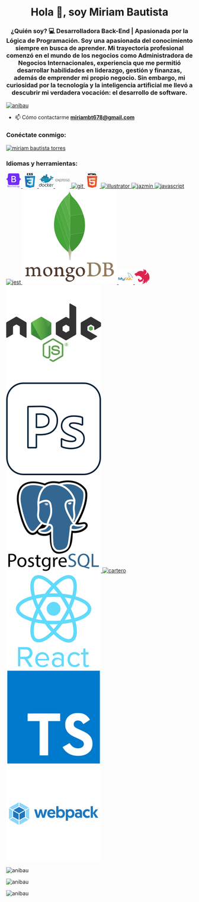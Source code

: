 <h1 align="center">Hola 👋, soy Miriam Bautista</h1>
<h3 align="center">¿Quién soy? 💻 Desarrolladora Back-End | Apasionada por la Lógica de Programación. Soy una apasionada del conocimiento siempre en busca de aprender. Mi trayectoria profesional comenzó en el mundo de los negocios como Administradora de Negocios Internacionales, experiencia que me permitió desarrollar habilidades en liderazgo, gestión y finanzas, además de emprender mi propio negocio. Sin embargo, mi curiosidad por la tecnología y la inteligencia artificial me llevó a descubrir mi verdadera vocación: el desarrollo de software.</h3>

<p align="left"> <a href="https://github.com/ ryo-ma/github-profile-tropic"><img src="https://github-profile-tropico.vercel.app/?username=anibau" alt="anibau" /></a> </p>

- 📫 Cómo contactarme **miriambt678@gmail.com**

<h3 align="left">Conéctate conmigo:</h3>
<p align="left">
<a href="https://linkedin.com/es/miriam bautista torres" target="en blanco"><img align="centro" src="https://raw.githubusercontent.com/rahuldkjain/github-profile-readme-generator/master/src/images/icons/Social/linked-in-alt.svg" alt="miriam bautista torres" height= "30" width="40" /></a>
</p>

<h3 align="left">Idiomas y herramientas:</h3>
<p align="left"> <a href="https://getbootstrap.com" target="_blank" rel="noreferrer"> <img src="https://raw.githubusercontent.com/devicons/devicon/master/icons/bootstrap/bootstrap-plain-wordmark.svg" alt="bootstrap" width="40" height="40"/> </a> <a href="https://www.w3schools.com/css/" target="_blank" rel="noreferrer"> <img src="https://raw.githubusercontent.com/devicons/devicon/master/icons/css3/css3-original-wordmark.svg" alt="css3" width="40" height="40"/> </a> <a href="https://www.docker.com/" target="_blank" rel="noreferrer"> <img src="https://raw.githubusercontent.com/devicons/devicon/master/icons/docker/docker-original-wordmark.svg" alt="docker" width="40" height="40"/> </a> <a href="https://expressjs.com" target="_blank" rel="noreferrer"> <img src="https://raw.githubusercontent.com/devicons/devicon/master/icons/express/express-original-wordmark.svg" alt="express" width="40" height="40"/> </a> <a href="https://git-scm.com/" target="_blank" rel="noreferrer"> <img src="https://www.vectorlogo.zone/logos/git-scm/git-scm-icon.svg" alt="git" width="40" height="40"/> </a> <a href="https://www.w3.org/html/" target="_blank" rel="noreferrer"> <img src="https://raw.githubusercontent.com/devicons/devicon/master/icons/html5/html5-original-wordmark.svg" alt="html5" width="40" height="40"/> </a> <a href="https://www.adobe.com/in/products/illustrator.html" target="_blank" rel="noreferrer"> <img src="https://www.vectorlogo.zone/logos/adobe_illustrator/adobe_illustrator-icon.svg" alt="illustrator" width="40" height="40"/> </a> <a href="https://jasmine.github.io/" target="_blank" rel="noreferrer"> <img src="https://www.vectorlogo.zone/logos/jasmine/jasmine-icon.svg" alt="jazmín" width="40" height="40"/> </a> <a href="https://developer.mozilla.org/es-ES/docs/Web/JavaScript" target="_blank" rel="noreferrer"> <img src="https://raw.githubusercontent.es/devicons/devicon/master/icons/javascript/javascript-original.svg" alt="javascript" ancho="40" alto="40"/> </a> <a href="https://jestjs.io" target="_blank" rel="noreferrer"> <img src="https://www.vectorlogo.zone/logos/jestjsio/jestjsio-icon.svg" alt="jest" ancho="40" alto="40"/> </a> <a href="https://www.mongodb.com/" target="_blank" rel="noreferrer"> <img src="https://raw.githubusercontent.com/devicons/devicon/master/icons/mongodb/mongodb-original-wordmark.svg" alt="mongodb" ancho="40" alto="40"/> </a> <a href="https://www.mysql.com/" target="_blank" rel="noreferrer"> <img src="https://raw.githubusercontent.com/devicons/devicon/master/icons/mysql/mysql-original-wordmark.svg" alt="mysql" width="40" height="40"/> </a> <a href="https://nestjs.com/" target="_blank" rel="noreferrer"> <img src="https://raw.githubusercontent.com/devicons/devicon/master/icons/nestjs/nestjs-plain.svg" alt="nestjs" width="40" height="40"/> </a> <a href="https://nodejs.org" target="_blank" rel="noreferrer"> <img src="https://raw.githubusercontent.com/devicons/devicon/master/icons/nodejs/nodejs-original-wordmark.svg" alt="nodejs" ancho="40" alto="40"/> </a> <a href="https://www.photoshop.com/es" destino="_blank" rel="noreferrer"> <img src="https://raw.githubusercontent.com/devicons/devicon/master/icons/photoshop/photoshop-line.svg" alt="photoshop" ancho="40" alto="40"/> </a> <a href="https://www.postgresql.org" destino="_blank" rel="noreferrer"> <img src="https://raw.githubusercontent.com/devicons/devicon/master/icons/postgresql/postgresql-original-wordmark.svg" alt="postgresql" ancho="40" alto="40"/> </a> <a href="https://postman.com" destino="_blank" rel="noreferrer"> <img src="https://www.vectorlogo.zone/logos/getpostman/getpostman-icon.svg" alt="cartero" ancho="40" alto="40"/> </a> <a href="https://reactjs.org/" destino="_blank" rel="noreferrer"> <img src="https://raw.githubusercontent.com/devicons/devicon/master/icons/react/react-original-wordmark.svg" alt="reaccionar" ancho="40" alto="40"/> </a> <a href="https://www.typescriptlang.org/" target="_blank" rel="noreferrer"> <img src="https://raw.githubusercontent.com/devicons/devicon/master/icons/typescript/typescript-original.svg" alt="typescript" ancho="40" alto="40"/> </a> <a href="https://webpack.js.org" target="_blank" rel="noreferrer"> <img src="https://raw.githubusercontent.com/devicons/devicon/d00d0969292a6569d45b06d3f350f463a0107b0d/icons/webpack/webpack-original-wordmark.svg" alt="webpack" ancho="40" alto="40"/> </a> </p>

<p><img align="izquierda" src="https://github-readme-stats.vercel.app/api/top-langs?username=anibau&show_icons=true&locale=es&layout=compact" alt="anibau" /></p>

<p> <img align="centro" src="https://github-readme-stats.vercel.app/api?username=anibau&show_icons=true&locale=es" alt="anibau" /></p>

<p><img align="centro" src="https://github-readme-streak-stats.herokuapp.com/?user=anibau&" alt="anibau" /></p>
